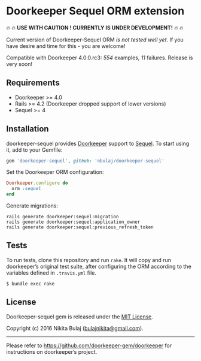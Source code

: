 # Doorkeeper Sequel ORM extension

:fire: :fire: **USE WITH CAUTION ! CURRENTLY IS UNDER DEVELOPMENT!** :fire: :fire:

Current version of Doorkeeper-Sequel ORM _is not tested well yet_. If you have desire and time for this - you are welcome!

Compatible with Doorkeeper 4.0.0.rc3: _554_ examples, _11_ failures. Release is very soon!

## Requirements

* Doorkeeper >= 4.0
* Rails >= 4.2 (Doorkeeper dropped support of lower versions)
* Sequel >= 4

## Installation

doorkeeper-sequel provides [Doorkeeper](https://github.com/doorkeeper-gem/doorkeeper) support to [Sequel](https://github.com/jeremyevans/sequel).
To start using it, add to your Gemfile:

``` ruby
gem 'doorkeeper-sequel', github: 'nbulaj/doorkeeper-sequel'
```

Set the Doorkeeper ORM configuration:

``` ruby
Doorkeeper.configure do
  orm :sequel
end
```

Generate migrations:

```
rails generate doorkeeper:sequel:migration
rails generate doorkeeper:sequel:application_owner
rails generate doorkeeper:sequel:previous_refresh_token
```

## Tests

To run tests, clone this repository and run `rake`. It will copy and run
doorkeeper’s original test suite, after configuring the ORM according to the
variables defined in `.travis.yml` file.

```
$ bundle exec rake
```

## License

Doorkeeper-sequel gem is released under the [MIT License](http://www.opensource.org/licenses/MIT).

Copyright (c) 2016 Nikita Bulaj (bulajnikita@gmail.com).

---

Please refer to https://github.com/doorkeeper-gem/doorkeeper for instructions on
doorkeeper’s project.
